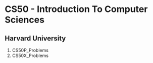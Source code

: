 # CS50 - Introduction To Computer Sciences
## Harvard University

1. CS50P_Problems
2. CS50X_Problems
